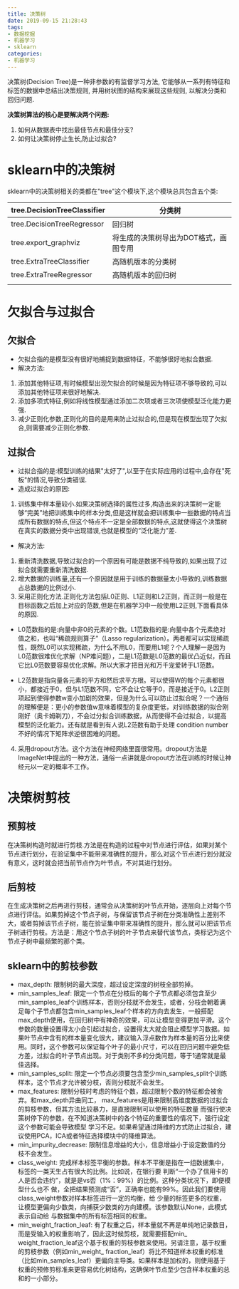 ```yaml
---
title: 决策树
date: 2019-09-15 21:28:43
tags: 
- 数据挖掘
- 机器学习
- sklearn
categories:
- 机器学习
---
```


决策树(Decision Tree)是一种非参数的有监督学习方法, 它能够从一系列有特征和标签的数据中总结出决策规则, 并用树状图的结构来展现这些规则, 以解决分类和回归问题.

<!-- more -->

**决策树算法的核心是要解决两个问题:**

1. 如何从数据表中找出最佳节点和最佳分支?
2. 如何让决策树停止生长,防止过拟合?

# sklearn中的决策树

sklearn中的决策树相关的类都在"tree"这个模块下,这个模块总共包含五个类:

| tree.DecisionTreeClassifier | 分类树                                |
| --------------------------- | ------------------------------------- |
| tree.DecisionTreeRegressor  | 回归树                                |
| tree.export_graphviz        | 将生成的决策树导出为DOT格式，画图专用 |
| tree.ExtraTreeClassifier    | 高随机版本的分类树                    |
| tree.ExtraTreeRegressor     | 高随机版本的回归树                    |
|                             |                                       |


# 欠拟合与过拟合

## 欠拟合

- 欠拟合指的是模型没有很好地捕捉到数据特征，不能够很好地拟合数据.
- 解决方法:

1. 添加其他特征项,有时候模型出现欠拟合的时候是因为特征项不够导致的,可以添加其他特征项来很好地解决.
2. 添加多项式特征,例如将线性模型通过添加二次项或者三次项使模型泛化能力更强.
3. 减少正则化参数,正则化的目的是用来防止过拟合的,但是现在模型出现了欠拟合,则需要减少正则化参数.

## 过拟合

- 过拟合指的是:模型训练的结果"太好了",以至于在实际应用的过程中,会存在"死板"的情况,导致分类错误.
- 造成过拟合的原因:

1. 训练集中样本量较小.如果决策树选择的属性过多,构造出来的决策树一定能够“完美”地把训练集中的样本分类,但是这样就会把训练集中一些数据的特点当成所有数据的特点,但这个特点不一定是全部数据的特点,这就使得这个决策树在真实的数据分类中出现错误,也就是模型的“泛化能力”差.

- 解决方法:
  
1. 重新清洗数据,导致过拟合的一个原因有可能是数据不纯导致的,如果出现了过拟合就需要重新清洗数据.
2. 增大数据的训练量,还有一个原因就是用于训练的数据量太小导致的,训练数据占总数据的比例过小.
3. 采用正则化方法.正则化方法包括L0正则、L1正则和L2正则，而正则一般是在目标函数之后加上对应的范数,但是在机器学习中一般使用L2正则,下面看具体的原因.

- L0范数指的是:向量中非0的元素的个数。L1范数指的是:向量中各个元素绝对值之和，也叫“稀疏规则算子”（Lasso regularization）。两者都可以实现稀疏性，既然L0可以实现稀疏，为什么不用L0，而要用L1呢？个人理解一是因为L0范数很难优化求解（NP难问题），二是L1范数是L0范数的最优凸近似，而且它比L0范数要容易优化求解。所以大家才把目光和万千宠爱转于L1范数。

- L2范数是指向量各元素的平方和然后求平方根。可以使得W的每个元素都很小，都接近于0，但与L1范数不同，它不会让它等于0，而是接近于0。L2正则项起到使得参数w变小加剧的效果，但是为什么可以防止过拟合呢？一个通俗的理解便是：更小的参数值w意味着模型的复杂度更低，对训练数据的拟合刚刚好（奥卡姆剃刀），不会过分拟合训练数据，从而使得不会过拟合，以提高模型的泛化能力。还有就是看到有人说L2范数有助于处理 condition number不好的情况下矩阵求逆很困难的问题。

4. 采用dropout方法。这个方法在神经网络里面很常用。dropout方法是ImageNet中提出的一种方法，通俗一点讲就是dropout方法在训练的时候让神经元以一定的概率不工作。

# 决策树剪枝

## 预剪枝

在决策树构造时就进行剪枝.方法是在构造的过程中对节点进行评估，如果对某个节点进行划分，在验证集中不能带来准确性的提升，那么对这个节点进行划分就没有意义，这时就会把当前节点作为叶节点，不对其进行划分。

## 后剪枝

在生成决策树之后再进行剪枝，通常会从决策树的叶节点开始，逐层向上对每个节点进行评估。如果剪掉这个节点子树，与保留该节点子树在分类准确性上差别不大，或者剪掉该节点子树，能在验证集中带来准确性的提升，那么就可以把该节点子树进行剪枝。方法是：用这个节点子树的叶子节点来替代该节点，类标记为这个节点子树中最频繁的那个类。

## sklearn中的剪枝参数

- max_depth: 限制树的最大深度，超过设定深度的树枝全部剪掉。
- min_samples_leaf: 限定一个节点在分枝后的每个子节点都必须包含至少min_samples_leaf个训练样本，否则分枝就不会发生，或者，分枝会朝着满足每个子节点都包含min_samples_leaf个样本的方向去发生，一般搭配max_depth使用，在回归树中有神奇的效果，可以让模型变得更加平滑。这个参数的数量设置得太小会引起过拟合，设置得太大就会阻止模型学习数据。如果叶节点中含有的样本量变化很大，建议输入浮点数作为样本量的百分比来使用。同时，这个参数可以保证每个叶子的最小尺寸，可以在回归问题中避免低方差，过拟合的叶子节点出现。对于类别不多的分类问题，等于1通常就是最佳选择。
- min_samples_split: 限定一个节点必须要包含至少min_samples_split个训练样本，这个节点才允许被分枝，否则分枝就不会发生。
- max_features: 限制分枝时考虑的特征个数，超过限制个数的特征都会被舍弃。和max_depth异曲同工， max_features是用来限制高维度数据的过拟合的剪枝参数，但其方法比较暴力，是直接限制可以使用的特征数量 而强行使决策树停下的参数，在不知道决策树中的各个特征的重要性的情况下，强行设定这个参数可能会导致模型 学习不足。如果希望通过降维的方式防止过拟合，建议使用PCA，ICA或者特征选择模块中的降维算法。
- min_impurity_decrease: 限制信息增益的大小，信息增益小于设定数值的分枝不会发生。
- class_weight: 完成样本标签平衡的参数。样本不平衡是指在一组数据集中，标签的一类天生占有很大的比例。比如说，在银行要 判断“一个办了信用卡的人是否会违约”，就是是vs否（1%：99%）的比例。这种分类状况下，即便模型什么也不 做，全把结果预测成“否”，正确率也能有99%。因此我们要使用class_weight参数对样本标签进行一定的均衡，给 少量的标签更多的权重，让模型更偏向少数类，向捕获少数类的方向建模。该参数默认None，此模式表示自动给 与数据集中的所有标签相同的权重。
- min_weight_fraction_leaf: 有了权重之后，样本量就不再是单纯地记录数目，而是受输入的权重影响了，因此这时候剪枝，就需要搭配min_ weight_fraction_leaf这个基于权重的剪枝参数来使用。另请注意，基于权重的剪枝参数（例如min_weight_ fraction_leaf）将比不知道样本权重的标准（比如min_samples_leaf）更偏向主导类。如果样本是加权的，则使用基于权重的预修剪标准来更容易优化树结构，这确保叶节点至少包含样本权重的总和的一小部分。

